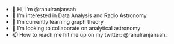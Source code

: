 - 👋 Hi, I’m @rahulranjansah
- 👀 I’m interested in Data Analysis and Radio Astronomy
- 🌱 I’m currently learning graph theory
- 💞️ I’m looking to collaborate on analytical astronomy
- 📫 How to reach me hit me up on my twitter: @rahulranjansah_

<!---
rahulaxiom/rahulaxiom is a ✨ special ✨ repository because its `README.md` (this file) appears on your GitHub profile.
You can click the Preview link to take a look at your changes.
--->
